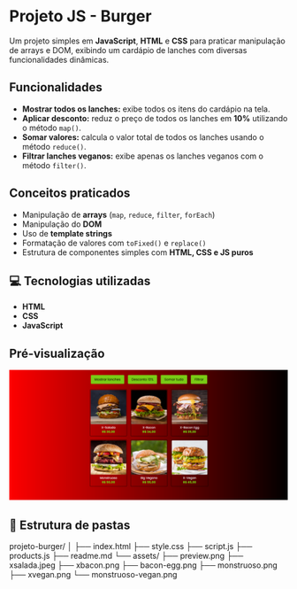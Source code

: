 # Projeto JS - Burger

Um projeto simples em **JavaScript**, **HTML** e **CSS** para praticar manipulação de arrays e DOM, exibindo um cardápio de lanches com diversas funcionalidades dinâmicas.

## Funcionalidades

- **Mostrar todos os lanches:** exibe todos os itens do cardápio na tela.  
- **Aplicar desconto:** reduz o preço de todos os lanches em **10%** utilizando o método `map()`.  
- **Somar valores:** calcula o valor total de todos os lanches usando o método `reduce()`.  
- **Filtrar lanches veganos:** exibe apenas os lanches veganos com o método `filter()`.

## Conceitos praticados

- Manipulação de **arrays** (`map`, `reduce`, `filter`, `forEach`)
- Manipulação do **DOM**
- Uso de **template strings**
- Formatação de valores com `toFixed()` e `replace()`
- Estrutura de componentes simples com **HTML, CSS e JS puros**

## 💻 Tecnologias utilizadas

- **HTML**
- **CSS**
- **JavaScript**

## Pré-visualização

![Prévia do projeto](./assets/preview.png)

## 📂 Estrutura de pastas
projeto-burger/
│
├── index.html
├── style.css
├── script.js
├── products.js
├── readme.md
└── assets/
├── preview.png
├── xsalada.jpeg
├── xbacon.png
├── bacon-egg.png
├── monstruoso.png
├── xvegan.png
└── monstruoso-vegan.png


